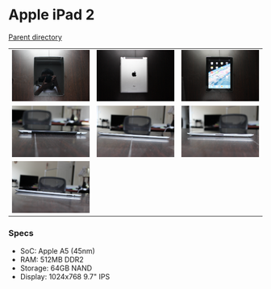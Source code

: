 # Apple iPad 2
[Parent directory](../index.md)

<table>
  <tr>
    <td><img src='IMG_6746.JPG'/></td>
    <td><img src='IMG_6748.JPG'/></td>
    <td><img src='IMG_6747.JPG'/></td>
  </tr>
  <tr>
    <td><img src='IMG_6741.JPG'/></td>
    <td><img src='IMG_6742.JPG'/></td>
    <td><img src='IMG_6743.JPG'/></td>
  </tr>
  <tr>
    <td><img src='IMG_6744.JPG'/></td>
  </tr>
</table>

### Specs

* SoC: Apple A5 (45nm)
* RAM: 512MB DDR2
* Storage: 64GB NAND
* Display: 1024x768 9.7" IPS
